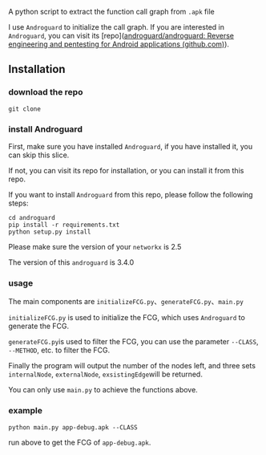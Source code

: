 A python script to extract the function call graph from `.apk` file

I use `Androguard` to initialize the call graph. If you are interested in `Androguard`, you can visit its [repo]([androguard/androguard: Reverse engineering and pentesting for Android applications (github.com)](https://github.com/androguard/androguard)).



## Installation

### download the repo

```
git clone 
```





### install Androguard

First, make sure you have installed `Androguard`, if you have installed it, you can skip this slice. 

If not, you can visit its repo for installation, or you can install it from this repo. 

If you want to install `Androguard` from this repo, please follow the following steps: 

```
cd androguard
pip install -r requirements.txt
python setup.py install 
```

Please make sure the version of your `networkx` is 2.5

The version of this `androguard` is 3.4.0 





### usage

The main components are `initializeFCG.py`、`generateFCG.py`、`main.py`

`initializeFCG.py` is used to initialize the FCG, which uses `Androguard` to generate the FCG. 

`generateFCG.py`is used to filter the FCG, you can use the parameter `--CLASS`, `--METHOD`, etc. to filter the FCG. 

Finally the program will output the number of the nodes left, and three sets `internalNode`, `externalNode`, `exsistingEdge`will be returned. 

You can only use `main.py` to achieve the functions above. 





### example 

```
python main.py app-debug.apk --CLASS
```

run above to get the FCG of `app-debug.apk`. 